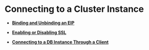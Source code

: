 # Connecting to a Cluster Instance<a name="dds_02_0009"></a>

-   **[Binding and Unbinding an EIP](binding-and-unbinding-an-eip(cluster).md)**  

-   **[Enabling or Disabling SSL](enabling-or-disabling-ssl(cluster).md)**  

-   **[Connecting to a DB Instance Through a Client](connecting-to-a-db-instance-through-a-client(cluster).md)**  


